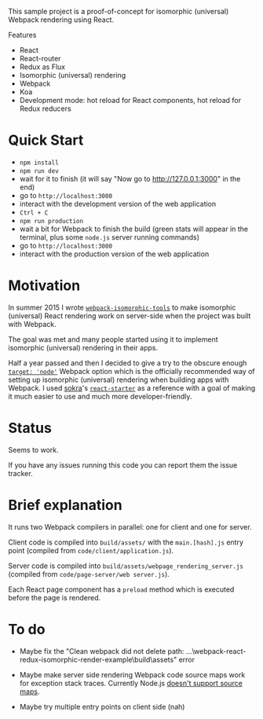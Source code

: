 This sample project is a proof-of-concept for isomorphic (universal) Webpack rendering using React.

Features

* React
* React-router
* Redux as Flux
* Isomorphic (universal) rendering
* Webpack
* Koa
* Development mode: hot reload for React components, hot reload for Redux reducers

Quick Start
===========

* `npm install`
* `npm run dev`
* wait for it to finish (it will say "Now go to http://127.0.0.1:3000" in the end)
* go to `http://localhost:3000`
* interact with the development version of the web application
* `Ctrl + C`
* `npm run production`
* wait a bit for Webpack to finish the build (green stats will appear in the terminal, plus some `node.js` server running commands)
* go to `http://localhost:3000`
* interact with the production version of the web application

Motivation
==========

In summer 2015 I wrote [`webpack-isomorphic-tools`](https://github.com/halt-hammerzeit/webpack-isomorphic-tools) to make isomorphic (universal) React rendering work on server-side when the project was built with Webpack.

The goal was met and many people started using it to implement isomorphic (universal) rendering in their apps.

Half a year passed and then I decided to give a try to the obscure enough [`target: 'node'`](http://stackoverflow.com/questions/26063480/how-to-simultaneously-create-both-web-and-node-versions-of-a-bundle-with-web) Webpack option which is the officially recommended way of setting up isomorphic (universal) rendering when building apps with Webpack. I used [sokra](https://github.com/sokra)'s [`react-starter`](https://github.com/webpack/react-starter) as a reference with a goal of making it much easier to use and much more developer-friendly.

Status
======

Seems to work.

If you have any issues running this code you can report them the issue tracker.

Brief explanation
=================

It runs two Webpack compilers in parallel: one for client and one for server.

Client code is compiled into `build/assets/` with the `main.[hash].js` entry point (compiled from `code/client/application.js`).

Server code is compiled into `build/assets/webpage_rendering_server.js` (compiled from `code/page-server/web server.js`).

Each React page component has a `preload` method which is executed before the page is rendered.

To do
==========

 * Maybe fix the "Clean webpack did not delete path: ...\webpack-react-redux-isomorphic-render-example\build\assets" error

 * Maybe make server side rendering Webpack code source maps work for exception stack traces. Currently Node.js [doesn't support source maps](https://github.com/nodejs/node-v0.x-archive/issues/3712).

 * Maybe try multiple entry points on client side (nah)